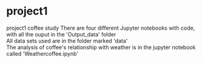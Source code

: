 # project1
project1 coffee study 
There are four different Jupyter notebooks with code, with all the ouput in the 'Output_data' folder              
All data sets used are in the folder marked 'data'                                 
The analysis of coffee's relationship with weather is in the jupyter notebook called 'Weathercoffee.ipynb'                                      
